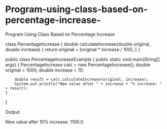 # Program-using-class-based-on-percentage-increase-
Program Using Class Based on Percentage Increase

class PercentageIncrease {
    double calculateIncrease(double original, double increase) {
        return original + (original * increase / 100);
    }
}

public class PercentageIncreaseExample {
    public static void main(String[] args) {
        PercentageIncrease calc = new PercentageIncrease();
        double original = 1000;
        double increase = 10;

        double result = calc.calculateIncrease(original, increase);
        System.out.println("New value after " + increase + "% increase: " + result);
    }
}

Output

New value after 10% increase: 1100.0

